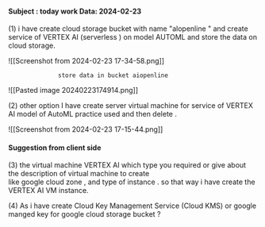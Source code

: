 #### Subject : today work                                               Data: 2024-02-23


(1) i have create cloud storage  bucket with name "alopenline " and create service 
of  VERTEX AI (serverless ) on model  AUTOML and store the data on cloud storage.

![[Screenshot from 2024-02-23 17-34-58.png]]








 
                  store data in bucket aiopenline 

   ![[Pasted image 20240223174914.png]]







(2) other option I have create server virtual machine for  service 
    of  VERTEX AI model  of AutoML practice used and then delete .
    

![[Screenshot from 2024-02-23 17-15-44.png]]

####                   Suggestion  from client side 

 (3) the virtual  machine VERTEX AI which type you required 
 or give about  the description of virtual machine to create  
 like google cloud zone , and type of instance .
 so that way i have create the VERTEX AI VM instance.

 (4) As i have create Cloud Key Management Service (Cloud KMS) or 
  google manged key for google cloud storage bucket ?

      
